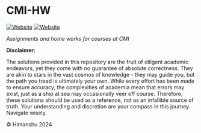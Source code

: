 # CMI-HW
[![Website](https://img.shields.io/website?url=https%3A%2F%2Fgoogle.com&up_message=profile&up_color=neon&down_message=profile&down_color=neon&label=cmi)](https://www.cmi.ac.in/people/student-profile.php?id=himanshu680.mds2023)
[![Website](https://img.shields.io/website?url=https%3A%2F%2Fgoogle.com&up_message=page&up_color=blue&down_message=page&down_color=blue&label=home)](https://www.cmi.ac.in/~himanshu680.mds2023)

*Assignments and home works for courses at CMI*

**Disclaimer:**

The solutions provided in this repository are the fruit of diligent academic endeavors, yet they come with no guarantee of absolute correctness. They are akin to stars in the vast cosmos of knowledge - they may guide you, but the path you tread is ultimately your own. While every effort has been made to ensure accuracy, the complexities of academia mean that errors may exist, just as a ship at sea may occasionally veer off course. Therefore, these solutions should be used as a reference, not as an infallible source of truth. Your understanding and discretion are your compass in this journey. Navigate wisely.

&copy; Himanshu 2024
